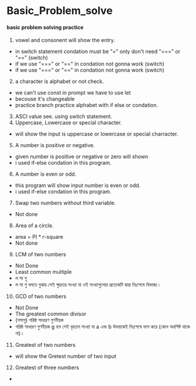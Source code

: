 # Basic_Problem_solve
#### basic problem solving practice
1. vowel and consonent will show the entry.
- in switch statement condation must be "=" only don't need "===" or "==" (switch)
- if we use "===" or "==" in condation not gonna work (switch)
- if we use "===" or "==" in condation not gonna work (switch)
2. a character is alphabet or not check. 
- we can't use const in prompt we have to use let
- becouse it's changeable 
- practice branch practice alphabet with if else or condation.
3. ASCI value see. using switch statement.
4. Uppercase, Lowercase or special character.
- will show the input is uppercase or lowercase or special charracter.
5. A number is positive or negative.
- given number is positive or negative or zero will shown
- i used if-else condation in this program.
6. A number is even or odd.
- this program will show input number is even or odd.
- i used if-else condation in this program.
7. Swap two numbers without third variable.
- Not done
8. Area of a circle.
- area = PI * r-square
- Not done
9. LCM of two numbers
- Not Done
- Least common multiple
- ল সা গু
- ল সা গু বলতে বুঝায় সেই ক্ষুদ্রতর সংখ্যা যা ওই সংখ্যাগুলোর প্রত্যেকটি দ্বারা নিঃশেষে বিভাজ্য।
10. GCD of two numbers
- Not Done
- The greatest common divisor 
- (গসাগু) গরিষ্ঠ সাধারণ গুণনীয়ক
- গরিষ্ঠ সাধারণ গুণনীয়ক g হল সেই বৃহত্তম সংখ্যা যা a এবং b উভয়কেই নিঃশেষে ভাগ করে (কোন অবশিষ্ট থাকে না)।
11. Greatest of two numbers
- will show the Gretest number of two input
12. Greatest of three numbers
- 
